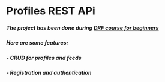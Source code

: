 # Profiles REST APi
##### The project has been done during [DRF course for beginners](https://coursehunter.net/course/sozdayte-backend-rest-api-s-pomoshchyu-python-i-django-dlya-nachinayushchih)
##### Here are some features:
##### - CRUD for profiles and feeds
##### - Registration and authentication